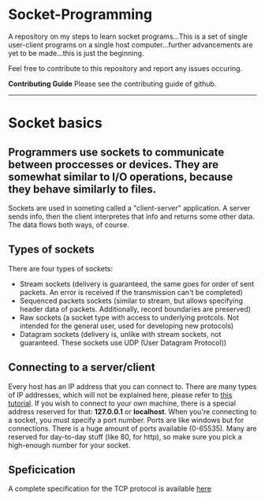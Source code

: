 # Socket-Programming

A repository on my steps to learn socket programs...This is a set of single user-client programs on a single host computer...further advancements are yet to be made...this is just the beginning.

Feel free to contribute to this repository and report any issues occuring.

**Contributing Guide**
Please see the contributing guide of github.

***

# Socket basics
Programmers use sockets to communicate between proccesses or devices. They are somewhat similar to I/O operations, because they behave similarly to files.
---
Sockets are used in someting called a "client-server" application. A server sends info, then the client interpretes that info and returns some other data. The data flows both ways, of course.

## Types of sockets
There are four types of sockets:
- Stream sockets (delivery is guaranteed, the same goes for order of sent packets. An error is received if the transmission can't be completed)
- Sequenced packets sockets (similar to stream, but allows specifying header data of packets. Additionally, record boundaries are preserved)
- Raw sockets (a socket type with access to underlying protcols. Not intended for the general user, used for developing new protocols)
- Datagram sockets (delivery is, unlike with stream sockets, not guaranteed. These sockets use UDP (User Datagram Protocol))

## Connecting to a server/client
Every host has an IP address that you can connect to. There are many types of IP addresses, which will not be explained here, please refer to [this tutorial](https://www.tutorialspoint.com/unix_sockets/network_addresses.htm).
If you wish to connect to your own machine, there is a special address reserved for that: **127.0.0.1** or **localhost**.
When you're connecting to a socket, you must specify a port number. Ports are like windows but for connections. There is a huge amount of ports available (0-65535). Many are reserved for day-to-day stuff (like 80, for http), so make sure you pick a high-enough number for your socket.

## Speficication
A complete specification for the TCP protocol is available [here](http://www.faqs.org/rfcs/rfc793.html)